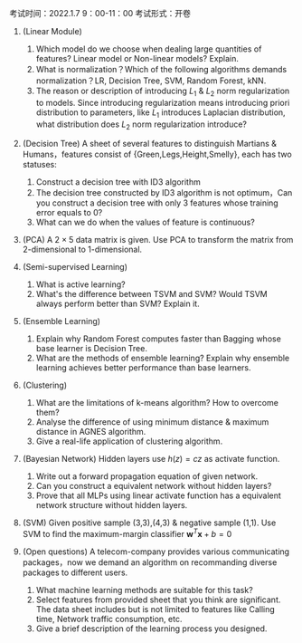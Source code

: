 考试时间：2022.1.7 9：00-11：00
考试形式：开卷

1. (Linear Module) 
   1) Which model do we choose when dealing large quantities of features? Linear model or Non-linear models? Explain.
   2) What is normalization？Which of the following algorithms demands normalization？LR, Decision Tree, SVM, Random Forest, kNN.
   3) The reason or description of introducing $L_1\ \&\ L_2$ norm regularization to models. Since introducing regularization means introducing priori distribution to parameters, like $L_1$ introduces Laplacian distribution, what distribution does $L_2$ norm regularization introduce?

2. (Decision Tree) A sheet of several features to distinguish Martians & Humans，features consist of {Green,Legs,Height,Smelly}, each has two statuses:
   1) Construct a decision tree with ID3 algorithm
   2) The decision tree constructed by ID3 algorithm is not optimum，Can you construct a decision tree with only 3 features whose training error equals to 0?
   3) What can we do when the values of feature is continuous?

3. (PCA) A $2\times5$ data matrix is given. Use PCA to transform the matrix from 2-dimensional to 1-dimensional.

4. (Semi-supervised Learning)
   1) What is active learning?
   2) What's the difference between TSVM and SVM? Would TSVM always perform better than SVM? Explain it.

5. (Ensemble Learning)
   1) Explain why Random Forest computes faster than Bagging whose base learner is Decision Tree.
   2) What are the methods of ensemble learning? Explain why ensemble learning achieves better performance than base learners.
   
6. (Clustering)
   1) What are the limitations of k-means algorithm? How to overcome them?
   2) Analyse the difference of using minimum distance & maximum distance in AGNES algorithm.
   3) Give a real-life application of clustering algorithm.

7. (Bayesian Network) Hidden layers use $h(z)=cz$ as activate function.
   1) Write out a forward propagation equation of given network.  
   2) Can you construct a equivalent network without hidden layers?
   3) Prove that all MLPs using linear activate function has a equivalent network structure without hidden layers.

8. (SVM) Given positive sample (3,3),(4,3) & negative sample (1,1). Use SVM to find the maximum-margin classifier $\boldsymbol{w}^T\boldsymbol{x}+b=0$

9. (Open questions) A telecom-company provides various communicating packages，now we demand an algorithm on recommanding diverse packages to different users.
    1) What machine learning methods are suitable for this task?
    2) Select features from provided sheet that you think are significant. The data sheet includes but is not limited to features like Calling time,
Network traffic consumption, etc.
    3) Give a brief description of the learning process you designed.

